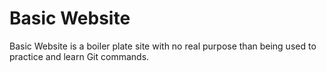 # Basic Website

Basic Website is a boiler plate site with no real purpose than being used to practice and learn Git commands.

